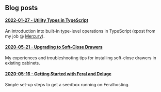 ## Blog posts

#### [2022-01-27 - Utility Types in TypeScript](/posts/utility-types-in-typescript)
An introduction into built-in type-level operations in TypeScript (xpost from my job @ [Mercury](https://mercury.com)).

#### [2020-05-21 - Upgrading to Soft-Close Drawers](/posts/upgrading-to-soft-close-drawers)
My experiences and troubleshooting tips for installing soft-close drawers in existing cabinets.

#### [2020-05-16 - Getting Started with Feral and Deluge](/posts/getting-started-with-feral-deluge)
Simple set-up steps to get a seedbox running on Feralhosting.